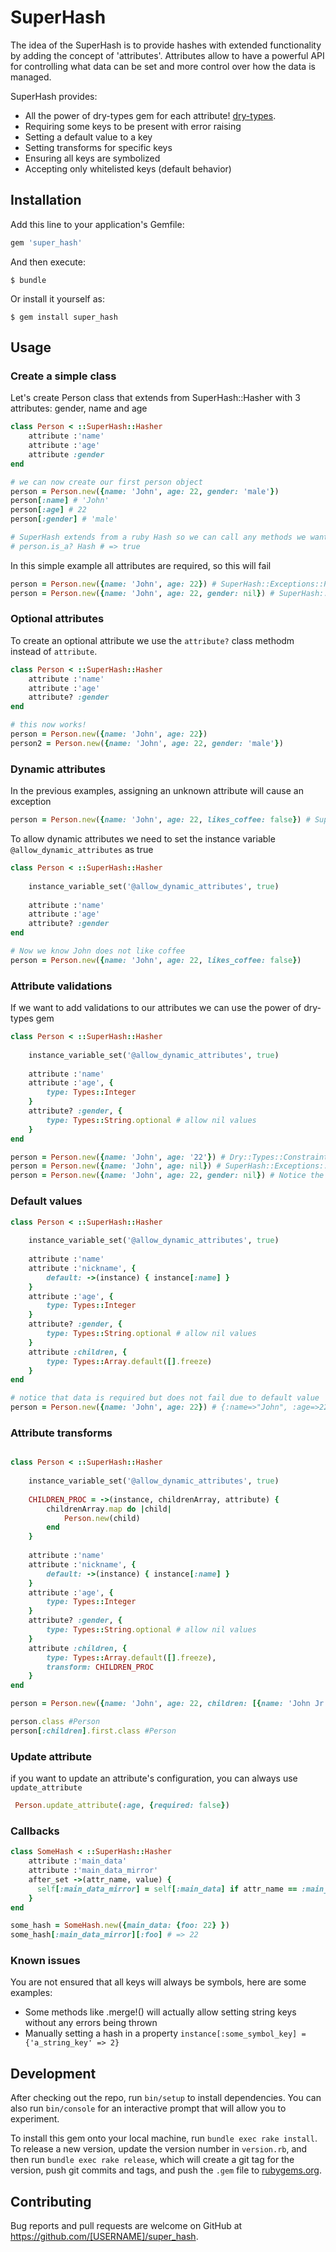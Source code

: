 # SuperHash

The idea of the SuperHash is to provide hashes with extended functionality by adding the concept of 'attributes'.
Attributes allow to have a powerful API for controlling what data can be set and more control over how the data is managed.

SuperHash provides:

- All the power of dry-types gem for each attribute! [dry-types](https://github.com/dry-rb/dry-types).
- Requiring some keys to be present with error raising
- Setting a default value to a key
- Setting transforms for specific keys
- Ensuring all keys are symbolized
- Accepting only whitelisted keys (default behavior)


## Installation

Add this line to your application's Gemfile:

```ruby
gem 'super_hash'
```

And then execute:

    $ bundle

Or install it yourself as:

    $ gem install super_hash

## Usage


### Create a simple class
Let's create Person class that extends from SuperHash::Hasher with 3 attributes: gender, name and age

```ruby
class Person < ::SuperHash::Hasher
    attribute :'name'
    attribute :'age'
    attribute :gender
end

# we can now create our first person object
person = Person.new({name: 'John', age: 22, gender: 'male'})
person[:name] # 'John'
person[:age] # 22
person[:gender] # 'male'

# SuperHash extends from a ruby Hash so we can call any methods we want on it!
# person.is_a? Hash # => true
```

In this simple example all attributes are required, so this will fail 
```ruby
person = Person.new({name: 'John', age: 22}) # SuperHash::Exceptions::PropertyError (The attribute 'gender' is required)
person = Person.new({name: 'John', age: 22, gender: nil}) # SuperHash::Exceptions::PropertyError (The attribute 'gender' is required)
```

### Optional attributes
To create an optional attribute we use the `attribute?` class methodm instead of `attribute`.

```ruby
class Person < ::SuperHash::Hasher
    attribute :'name'
    attribute :'age'
    attribute? :gender
end

# this now works!
person = Person.new({name: 'John', age: 22})
person2 = Person.new({name: 'John', age: 22, gender: 'male'})
```

### Dynamic attributes

In the previous examples, assigning an unknown attribute will cause an exception
```ruby
person = Person.new({name: 'John', age: 22, likes_coffee: false}) # SuperHash::Exceptions::PropertyError (The attribute 'likes_coffee' is required)
```

To allow dynamic attributes we need to set the instance variable `@allow_dynamic_attributes` as true
```ruby
class Person < ::SuperHash::Hasher
    
    instance_variable_set('@allow_dynamic_attributes', true)
    
    attribute :'name'
    attribute :'age'
    attribute? :gender
end

# Now we know John does not like coffee
person = Person.new({name: 'John', age: 22, likes_coffee: false})
```
### Attribute validations

If we want to add validations to our attributes we can use the power of dry-types gem
```ruby
class Person < ::SuperHash::Hasher
    
    instance_variable_set('@allow_dynamic_attributes', true)
    
    attribute :'name'
    attribute :'age', {
        type: Types::Integer
    }
    attribute? :gender, {
        type: Types::String.optional # allow nil values
    }
end

person = Person.new({name: 'John', age: '22'}) # Dry::Types::ConstraintError ("22" violates constraints (type?(Integer, "22") failed))
person = Person.new({name: 'John', age: nil}) # SuperHash::Exceptions::PropertyError (The attribute 'age' is required)
person = Person.new({name: 'John', age: 22, gender: nil}) # Notice the .optional modifier on `gender` type validation
```

### Default values

```ruby
class Person < ::SuperHash::Hasher
    
    instance_variable_set('@allow_dynamic_attributes', true)
    
    attribute :'name'
    attribute :'nickname', {
        default: ->(instance) { instance[:name] }
    }
    attribute :'age', {
        type: Types::Integer
    }
    attribute? :gender, {
        type: Types::String.optional # allow nil values
    }
    attribute :children, {
        type: Types::Array.default([].freeze)
    }
end

# notice that data is required but does not fail due to default value
person = Person.new({name: 'John', age: 22}) # {:name=>"John", :age=>22, :nickname=>"John", :children=>[]}
```

### Attribute transforms
```ruby

class Person < ::SuperHash::Hasher
    
    instance_variable_set('@allow_dynamic_attributes', true)
    
    CHILDREN_PROC = ->(instance, childrenArray, attribute) {
        childrenArray.map do |child|
            Person.new(child)
        end
    }
    
    attribute :'name'
    attribute :'nickname', {
        default: ->(instance) { instance[:name] }
    }
    attribute :'age', {
        type: Types::Integer
    }
    attribute? :gender, {
        type: Types::String.optional # allow nil values
    }
    attribute :children, {
        type: Types::Array.default([].freeze),
        transform: CHILDREN_PROC
    }
end

person = Person.new({name: 'John', age: 22, children: [{name: 'John Jr', age: 2}]})

person.class #Person
person[:children].first.class #Person
```
### Update attribute
if you want to update an attribute's configuration, you can always use `update_attribute`
```ruby
 Person.update_attribute(:age, {required: false})
```

### Callbacks
```ruby
class SomeHash < ::SuperHash::Hasher
    attribute :'main_data'
    attribute :'main_data_mirror'
    after_set ->(attr_name, value) {
      self[:main_data_mirror] = self[:main_data] if attr_name == :main_data
    }
end

some_hash = SomeHash.new({main_data: {foo: 22} })
some_hash[:main_data_mirror][:foo] # => 22
```

### Known issues

You are not ensured that all keys will always be symbols, here are some examples:
- Some methods like .merge!() will actually allow setting string keys without any errors being thrown
- Manually setting a hash in a property `instance[:some_symbol_key] = {'a_string_key' => 2}`


## Development

After checking out the repo, run `bin/setup` to install dependencies. You can also run `bin/console` for an interactive prompt that will allow you to experiment.

To install this gem onto your local machine, run `bundle exec rake install`. To release a new version, update the version number in `version.rb`, and then run `bundle exec rake release`, which will create a git tag for the version, push git commits and tags, and push the `.gem` file to [rubygems.org](https://rubygems.org).

## Contributing

Bug reports and pull requests are welcome on GitHub at https://github.com/[USERNAME]/super_hash.
